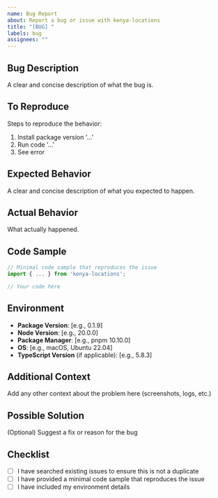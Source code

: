 ```yaml
---
name: Bug Report
about: Report a bug or issue with kenya-locations
title: "[BUG] "
labels: bug
assignees: ""
---
```


## Bug Description

A clear and concise description of what the bug is.

## To Reproduce

Steps to reproduce the behavior:

1. Install package version '...'
2. Run code '...'
3. See error

## Expected Behavior

A clear and concise description of what you expected to happen.

## Actual Behavior

What actually happened.

## Code Sample

```typescript
// Minimal code sample that reproduces the issue
import { ... } from 'kenya-locations';

// Your code here
```

## Environment

- **Package Version**: [e.g., 0.1.9]
- **Node Version**: [e.g., 20.0.0]
- **Package Manager**: [e.g., pnpm 10.10.0]
- **OS**: [e.g., macOS, Ubuntu 22.04]
- **TypeScript Version** (if applicable): [e.g., 5.8.3]

## Additional Context

Add any other context about the problem here (screenshots, logs, etc.)

## Possible Solution

(Optional) Suggest a fix or reason for the bug

## Checklist

- [ ] I have searched existing issues to ensure this is not a duplicate
- [ ] I have provided a minimal code sample that reproduces the issue
- [ ] I have included my environment details
